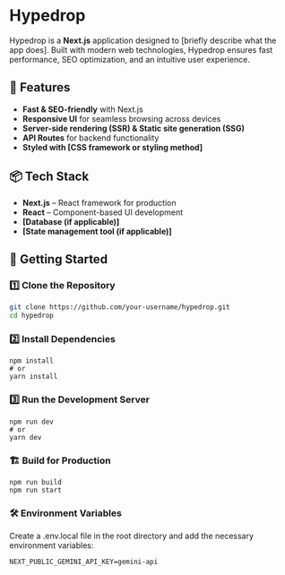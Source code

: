 # Hypedrop

Hypedrop is a **Next.js** application designed to [briefly describe what the app does]. Built with modern web technologies, Hypedrop ensures fast performance, SEO optimization, and an intuitive user experience.

## 🚀 Features

- **Fast & SEO-friendly** with Next.js
- **Responsive UI** for seamless browsing across devices
- **Server-side rendering (SSR) & Static site generation (SSG)**
- **API Routes** for backend functionality
- **Styled with [CSS framework or styling method]**  

## 📦 Tech Stack

- **Next.js** – React framework for production  
- **React** – Component-based UI development  
- **[Database (if applicable)]**  
- **[State management tool (if applicable)]**  

## 📖 Getting Started

### 1️⃣ Clone the Repository
```sh
git clone https://github.com/your-username/hypedrop.git
cd hypedrop
```

### 2️⃣ Install Dependencies
```
npm install
# or
yarn install
```

### 3️⃣ Run the Development Server
```
npm run dev
# or
yarn dev
```

### 🏗️ Build for Production
```
npm run build
npm run start
```

### 🛠️ Environment Variables
Create a .env.local file in the root directory and add the necessary environment variables:
```
NEXT_PUBLIC_GEMINI_API_KEY=gemini-api
```




